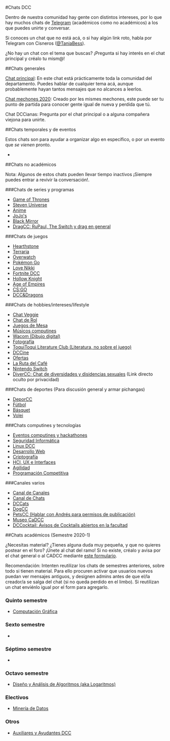 #Chats DCC

Dentro de nuestra comunidad hay gente con distintos intereses, por lo que hay muchos chats de [Telegram](https://telegram.org/) (académicos como no académicos) a los que puedes unirte y conversar.

Si conoces un chat que no está acá, o si hay algún link roto, habla por Telegram con Cisneros ([@TaniaBess](http://t.me/TaniaBess)).

¿No hay un chat con el tema que buscas? ¡Pregunta si hay interés en el chat principal y créalo tu mism@!

##Chats generales

[Chat principal](https://t.me/joinchat/CCI8ekIqFvhpatb3lJ5kKw): En este chat está prácticamente toda la comunidad del departamento. Puedes hablar de cualquier tema acá, aunque probablemente hayan tantos mensajes que no alcances a leerlos.

[Chat mechones 2020](https://t.me/joinchat/H1ynuhvX5DTQKEjWRwZmFg): Creado por les mismes mechones, este puede ser tu punto de partida para conocer gente igual de nueva y perdida que tú.

Chat DCCianas: Pregunta por el chat principal o a alguna compañera viejona para unirte.

##Chats temporales y de eventos

Estos chats son para ayudar a organizar algo en específico, o por un evento que _se vienen_ pronto.

- 

##Chats no académicos

Nota: Algunos de estos chats pueden llevar tiempo inactivos ¡Siempre puedes entrar a revivir la conversación!.

###Chats de series y programas
- [Game of Thrones](https://telegram.me/joinchat/AOCFDQisHhZsSpFY_OEQLw)
- [Steven Universe](https://t.me/joinchat/CCI8egnYQSUc-5v9EpZ53A)
- [Anime](https://t.me/joinchat/B6QJcwrBlHKAs8sldrJfyA)
- [JoJo's](https://t.me/joinchat/B8ml6gk9iqM9QiednPzwhw)
- [Black Mirror](https://t.me/joinchat/A0MT3ksnL3JIX12ZIMv8Dg)
- [DragCC: RuPaul, The Switch y drag en general](https://t.me/joinchat/B5P3Bg-JtHUxrL2RKyNKOw)

###Chats de juegos
- [Hearthstone](https://t.me/joinchat/BrXxiwyf6xcSdqqyiS6kEA) 
- [Terraria](https://t.me/DCCTerraria)
- [Overwatch](https://telegram.me/joinchat/CB-bvgfex5SvInXKN1bL3w)
- [Pokémon Go](https://telegram.me/joinchat/A0MT3gpHCiKPcXN0wGjv8g)
- [Love Nikki](https://t.me/joinchat/BvInWhJrO_2U8LKatqXVvA)
- [Fortnite DCC](https://t.me/joinchat/FI55jA79vdvLK23ZvNImWg)
- [Hollow Knight](https://t.me/joinchat/AEMcAlJDM0b8TniLnbf3xg)
- [Age of Empires](https://t.me/joinchat/Cxz7klHRFVPETzPCK9WAWQ)
- [CS:GO](https://t.me/joinchat/D3DXiRTe15C-1OQfuq3sKw)
- [DCC&Dragons](https://t.me/joinchat/BvInWhAKj2m685ipYfECZQ)

###Chats de hobbies/intereses/lifestyle

- [Chat Veggie](https://t.me/joinchat/CSkUvgl634UeKGcPfeB8cA)
- [Chat de Rol](https://t.me/joinchat/BvInWhAKj2m685ipYfECZQ)
- [Juegos de Mesa](https://t.me/joinchat/CCI8eg9j2bqEL0GGTOWdGQ)
- [Músicos computines](https://t.me/dccmusic)
- [Wacom (Dibujo digital)](https://t.me/joinchat/BpI_Qw8YoZWGX3S1e_ii0w)
- [Fotografía](https://t.me/joinchat/CCI8egrH1b-Q_z68qjwotQ)
- [ToquiToqui Literature Club (Literatura, no sobre el juego)](https://t.me/joinchat/EFH2SBXR1Uk0AchONMzr7w)
- [DCCine](https://t.me/joinchat/EFH2SBPUCXnvfq6rXjYj0g)
- [Ofertas](https://t.me/joinchat/AEMcAlC5WkOJaYrvQVYGoQ)
- [La Ruta del Café](https://t.me/joinchat/CT8s0EH-5Rt2cVtEnXT1oA)
- [Nintendo Switch](https://t.me/joinchat/CCI8ekuY_WaSD8AVM7Q9sQ)
- [DiverCC: Chat de diversidades y disidencias sexuales](https://goo.gl/forms/6yIvKqcTSvdOV7pk1) (Link directo oculto por privacidad)

###Chats de deportes
(Para discusión general y armar pichangas)

- [DeporCC](https://t.me/joinchat/AO_luwgiaq_DzSdo3yH-AA)
- [Fútbol](https://t.me/joinchat/FnATPhODHVkred5wtfovWQ)
- [Básquet](https://t.me/joinchat/FnATPkqexvDBxiR8B_QT0w)
- [Volei](https://t.me/joinchat/FnATPhPpP2b_9d2L8cX5eQ)

###Chats computines y tecnologías
- [Eventos computines y hackathones](https://t.me/joinchat/AEMcAkJJsrTvT5TcqX4MOQ)
- [Seguridad Informática](https://t.me/joinchat/AEMcAkfCKtc1juLWks588A)
- [Linux DCC](https://t.me/joinchat/AEMcAkYuk9VstfcbLLpWMg)
- [Desarrollo Web](https://t.me/joinchat/IzLnZkzIN0bkeRCwmA4p7A)
- [Criptografía](https://t.me/joinchat/CT8s0BNUODXPHeZjCFD24g)
- [HCI, UX e Interfaces](https://t.me/ElBuenHCI)
- [Agilidad](https://t.me/joinchat/AddHdUOsX_wpwu0cUgXDAg)
- [Programación Competitiva](https://t.me/joinchat/Hhjonz-uol9tQnMT8PwE4A)

###Canales varios

- [Canal de Canales](https://t.me/joinchat/AAAAAEU7tCZeACfPY7Rfog)
- [Canal de Chats](https://bit.ly/chatsDCC)
- [DCCats](https://t.me/dccats)
- [DogCC](https://t.me/dogcc)
- [PetsCC (Hablar con Andrés para permisos de publicación)](https://t.me/joinchat/AAAAAESx8MXy8DCEhQFXPA)
- [Museo CaDCC](https://t.me/joinchat/AAAAAFVMb44Y4X-NS36gIQ)
- [DCCocktail: Avisos de Cocktails abiertos en la facultad](https://t.me/DCCocktail)

##Chats académicos (Semestre 2020-1)

¿Necesitas material? ¿Tienes alguna duda muy pequeña, y que no quieres postear en el foro? ¡Únete al chat del ramo! Si no existe, créalo y avisa por el chat general o al CADCC mediante [este formulario](https://forms.gle/uU7mKXpfq9FQLcoY6).

Recomendación: Intenten reutilizar los chats de semestres anteriores, sobre todo si tienen material. Para ello procuren activar que usuarios nuevos puedan ver mensajes antiguos, y designen admins antes de que el/la creador/a se salga del chat (si no queda perdido en el limbo). Si reutilizan un chat enviénlo igual por el form para agregarlo.

### Quinto semestre

- [Computación Gráfica](https://t.me/joinchat/Ia3RGlMrTeXsQJ_MSsQsvw)

### Sexto semestre

-

### Séptimo semestre

-

### Octavo semestre

- [Diseño y Análisis de Algoritmos (aka Logaritmos)](https://t.me/joinchat/CdPhQlBDnknKsBuQP_hCVQ)

### Electivos

- [Minería de Datos](https://t.me/joinchat/D5sleU4fshFCUxQWgJiwKw)

### Otros

- [Auxiliares y Ayudantes DCC](https://t.me/joinchat/CT8s0D4tp7IKf9e4YqpYbg)
